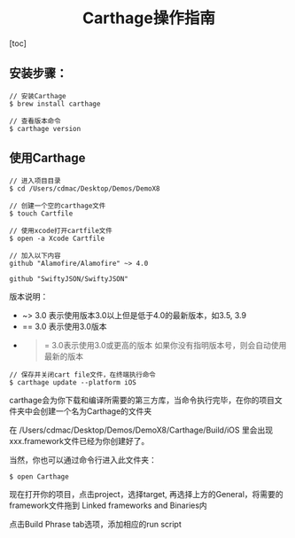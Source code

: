 <h1 align="center">Carthage操作指南</h1>

[toc]

## 安装步骤：
```
// 安装Carthage
$ brew install carthage

// 查看版本命令
$ carthage version
```

## 使用Carthage
```
// 进入项目目录
$ cd /Users/cdmac/Desktop/Demos/DemoX8

// 创建一个空的carthage文件
$ touch Cartfile

// 使用xcode打开cartfile文件
$ open -a Xcode Cartfile

// 加入以下内容
github "Alamofire/Alamofire" ~> 4.0
 
github "SwiftyJSON/SwiftyJSON"

```

版本说明：
* ~> 3.0 表示使用版本3.0以上但是低于4.0的最新版本，如3.5, 3.9
* == 3.0 表示使用3.0版本
* >= 3.0表示使用3.0或更高的版本
如果你没有指明版本号，则会自动使用最新的版本

```
// 保存并关闭cart file文件，在终端执行命令
$ carthage update --platform iOS
```

carthage会为你下载和编译所需要的第三方库，当命令执行完毕，在你的项目文件夹中会创建一个名为Carthage的文件夹

在 /Users/cdmac/Desktop/Demos/DemoX8/Carthage/Build/iOS 里会出现xxx.framework文件已经为你创建好了。

当然，你也可以通过命令行进入此文件夹：

```
$ open Carthage
```

现在打开你的项目，点击project，选择target, 再选择上方的General，将需要的framework文件拖到 Linked frameworks and Binaries内

点击Build Phrase tab选项，添加相应的run script